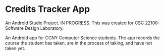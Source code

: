 # Credits Tracker App
An Android Studio Project. IN PROGRESS.
This was created for CSC 22100: Software Design Laboratory.

An Android app for CCNY Computer Science students. The app records the course the student has taken, are in the process of taking, and have not taken yet.
